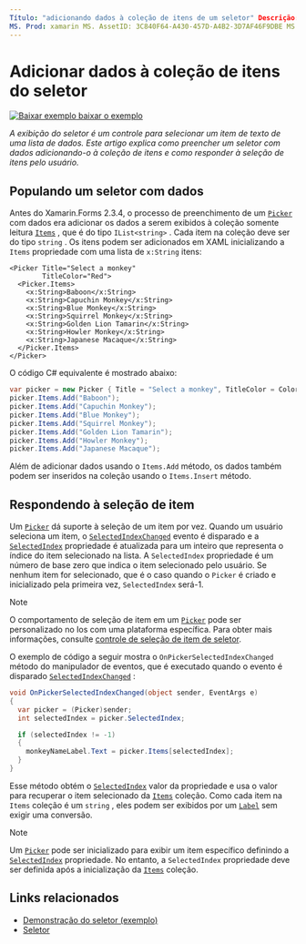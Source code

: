 ```yaml
---
Título: "adicionando dados à coleção de itens de um seletor" Descrição: "a exibição do seletor é um controle para selecionar um item de texto de uma lista de dados. Este artigo explica como preencher um seletor com dados adicionando-o à coleção de itens e como responder à seleção de itens pelo usuário. "
MS. Prod: xamarin MS. AssetID: 3C840F64-A430-457D-A4B2-3D7AF46F9DBE MS. Technology: xamarin-Forms autor: davidbritch MS. Author: dabritch MS. Date: 02/26/2019 no-loc: [ Xamarin.Forms , Xamarin.Essentials ]
---
```


# <a name="adding-data-to-a-pickers-items-collection"></a>Adicionar dados à coleção de itens do seletor

[![Baixar exemplo ](~/media/shared/download.png) baixar o exemplo](https://docs.microsoft.com/samples/xamarin/xamarin-forms-samples/userinterface-pickerdemo)

_A exibição do seletor é um controle para selecionar um item de texto de uma lista de dados. Este artigo explica como preencher um seletor com dados adicionando-o à coleção de itens e como responder à seleção de itens pelo usuário._

## <a name="populating-a-picker-with-data"></a>Populando um seletor com dados

Antes do Xamarin.Forms 2.3.4, o processo de preenchimento de um [`Picker`](xref:Xamarin.Forms.Picker) com dados era adicionar os dados a serem exibidos à coleção somente leitura [`Items`](xref:Xamarin.Forms.Picker.Items) , que é do tipo `IList<string>` . Cada item na coleção deve ser do tipo `string` . Os itens podem ser adicionados em XAML inicializando a `Items` propriedade com uma lista de `x:String` itens:

```xaml
<Picker Title="Select a monkey"
        TitleColor="Red">
  <Picker.Items>
    <x:String>Baboon</x:String>
    <x:String>Capuchin Monkey</x:String>
    <x:String>Blue Monkey</x:String>
    <x:String>Squirrel Monkey</x:String>
    <x:String>Golden Lion Tamarin</x:String>
    <x:String>Howler Monkey</x:String>
    <x:String>Japanese Macaque</x:String>
  </Picker.Items>
</Picker>
```

O código C# equivalente é mostrado abaixo:

```csharp
var picker = new Picker { Title = "Select a monkey", TitleColor = Color.Red };
picker.Items.Add("Baboon");
picker.Items.Add("Capuchin Monkey");
picker.Items.Add("Blue Monkey");
picker.Items.Add("Squirrel Monkey");
picker.Items.Add("Golden Lion Tamarin");
picker.Items.Add("Howler Monkey");
picker.Items.Add("Japanese Macaque");
```

Além de adicionar dados usando o `Items.Add` método, os dados também podem ser inseridos na coleção usando o `Items.Insert` método.

## <a name="responding-to-item-selection"></a>Respondendo à seleção de item

Um [`Picker`](xref:Xamarin.Forms.Picker) dá suporte à seleção de um item por vez. Quando um usuário seleciona um item, o [`SelectedIndexChanged`](xref:Xamarin.Forms.Picker.SelectedIndexChanged) evento é disparado e a [`SelectedIndex`](xref:Xamarin.Forms.Picker.SelectedIndex) propriedade é atualizada para um inteiro que representa o índice do item selecionado na lista. A `SelectedIndex` propriedade é um número de base zero que indica o item selecionado pelo usuário. Se nenhum item for selecionado, que é o caso quando o `Picker` é criado e inicializado pela primeira vez, `SelectedIndex` será-1.

> [!NOTE]
> O comportamento de seleção de item em um [`Picker`](xref:Xamarin.Forms.Picker) pode ser personalizado no Ios com uma plataforma específica. Para obter mais informações, consulte [controle de seleção de item de seletor](~/xamarin-forms/platform/ios/picker-selection.md).

O exemplo de código a seguir mostra o `OnPickerSelectedIndexChanged` método do manipulador de eventos, que é executado quando o evento é disparado [`SelectedIndexChanged`](xref:Xamarin.Forms.Picker.SelectedIndexChanged) :

```csharp
void OnPickerSelectedIndexChanged(object sender, EventArgs e)
{
  var picker = (Picker)sender;
  int selectedIndex = picker.SelectedIndex;

  if (selectedIndex != -1)
  {
    monkeyNameLabel.Text = picker.Items[selectedIndex];
  }
}
```

Esse método obtém o [`SelectedIndex`](xref:Xamarin.Forms.Picker.SelectedIndex) valor da propriedade e usa o valor para recuperar o item selecionado da [`Items`](xref:Xamarin.Forms.Picker.Items) coleção. Como cada item na `Items` coleção é um `string` , eles podem ser exibidos por um [`Label`](xref:Xamarin.Forms.Label) sem exigir uma conversão.

> [!NOTE]
> Um [`Picker`](xref:Xamarin.Forms.Picker) pode ser inicializado para exibir um item específico definindo a [`SelectedIndex`](xref:Xamarin.Forms.Picker.SelectedIndex) propriedade. No entanto, a `SelectedIndex` propriedade deve ser definida após a inicialização da [`Items`](xref:Xamarin.Forms.Picker.Items) coleção.

## <a name="related-links"></a>Links relacionados

- [Demonstração do seletor (exemplo)](https://docs.microsoft.com/samples/xamarin/xamarin-forms-samples/userinterface-pickerdemo)
- [Seletor](xref:Xamarin.Forms.Picker)
